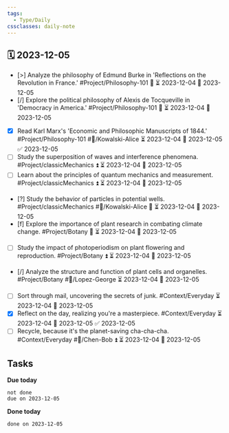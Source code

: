 ```yaml
---
tags:
  - Type/Daily
cssclasses: daily-note
---
```


## 🗓️ 2023-12-05

- [>] Analyze the philosophy of Edmund Burke in 'Reflections on the Revolution in France.' #Project/Philosophy-101 🔽 ⏳ 2023-12-04 📅 2023-12-05
- [/] Explore the political philosophy of Alexis de Tocqueville in 'Democracy in America.' #Project/Philosophy-101 🔼 ⏳ 2023-12-04 📅 2023-12-05
- [x] Read Karl Marx's 'Economic and Philosophic Manuscripts of 1844.' #Project/Philosophy-101 #👤/Kowalski-Alice ⏳ 2023-12-04 📅 2023-12-05 ✅ 2023-12-05
- [ ] Study the superposition of waves and interference phenomena. #Project/classicMechanics ⏫ ⏳ 2023-12-04 📅 2023-12-05
- [ ] Learn about the principles of quantum mechanics and measurement. #Project/classicMechanics ⏫ ⏳ 2023-12-04 📅 2023-12-05
- [?] Study the behavior of particles in potential wells. #Project/classicMechanics #👤/Kowalski-Alice 🔼 ⏳ 2023-12-04 📅 2023-12-05
- [f] Explore the importance of plant research in combating climate change. #Project/Botany 🔽 ⏳ 2023-12-04 📅 2023-12-05
- [ ] Study the impact of photoperiodism on plant flowering and reproduction. #Project/Botany ⏫ ⏳ 2023-12-04 📅 2023-12-05
- [/] Analyze the structure and function of plant cells and organelles. #Project/Botany #👤/Lopez-George ⏳ 2023-12-04 📅 2023-12-05
- [ ] Sort through mail, uncovering the secrets of junk. #Context/Everyday ⏳ 2023-12-04 📅 2023-12-05
- [x] Reflect on the day, realizing you're a masterpiece. #Context/Everyday ⏳ 2023-12-04 📅 2023-12-05 ✅ 2023-12-05
- [ ] Recycle, because it's the planet-saving cha-cha-cha. #Context/Everyday #👤/Chen-Bob ⏫ ⏳ 2023-12-04 📅 2023-12-05

## Tasks

**Due today**

```tasks
not done
due on 2023-12-05
```

**Done today**

```tasks
done on 2023-12-05
```
            